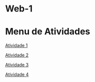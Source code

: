 # Web-1
# Menu de Atividades
[Atividade 1]( https://hayhay07.github.io/Atividade-01/)

[Atividade 2]( https://hayhay07.github.io/Atividade-2/)

[Atividade 3]( https://hayhay07.github.io/Atividade-3/)

[Atividade 4]( https://hayhay07.github.io/Atividade-4/)

